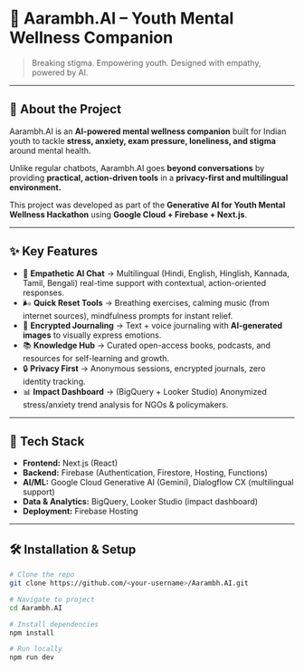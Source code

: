 # 🌟 Aarambh.AI – Youth Mental Wellness Companion  

> Breaking stigma. Empowering youth. Designed with empathy, powered by AI.  

---

## 📌 About the Project  
Aarambh.AI is an **AI-powered mental wellness companion** built for Indian youth to tackle **stress, anxiety, exam pressure, loneliness, and stigma** around mental health.  

Unlike regular chatbots, Aarambh.AI goes **beyond conversations** by providing **practical, action-driven tools** in a **privacy-first and multilingual environment.**  

This project was developed as part of the **Generative AI for Youth Mental Wellness Hackathon** using **Google Cloud + Firebase + Next.js**.  

---

## ✨ Key Features  

- 🤖 **Empathetic AI Chat** → Multilingual (Hindi, English, Hinglish, Kannada, Tamil, Bengali) real-time support with contextual, action-oriented responses.  
- 🌬 **Quick Reset Tools** → Breathing exercises, calming music (from internet sources), mindfulness prompts for instant relief.  
- 📓 **Encrypted Journaling** → Text + voice journaling with **AI-generated images** to visually express emotions.  
- 📚 **Knowledge Hub** → Curated open-access books, podcasts, and resources for self-learning and growth.  
- 🔒 **Privacy First** → Anonymous sessions, encrypted journals, zero identity tracking.  
- 📊 **Impact Dashboard** → (BigQuery + Looker Studio) Anonymized stress/anxiety trend analysis for NGOs & policymakers.  

---

## 🚀 Tech Stack  

- **Frontend:** Next.js (React)  
- **Backend:** Firebase (Authentication, Firestore, Hosting, Functions)  
- **AI/ML:** Google Cloud Generative AI (Gemini), Dialogflow CX (multilingual support)  
- **Data & Analytics:** BigQuery, Looker Studio (impact dashboard)  
- **Deployment:** Firebase Hosting  

---

## 🛠️ Installation & Setup  

```bash
# Clone the repo
git clone https://github.com/<your-username>/Aarambh.AI.git

# Navigate to project
cd Aarambh.AI

# Install dependencies
npm install

# Run locally
npm run dev
